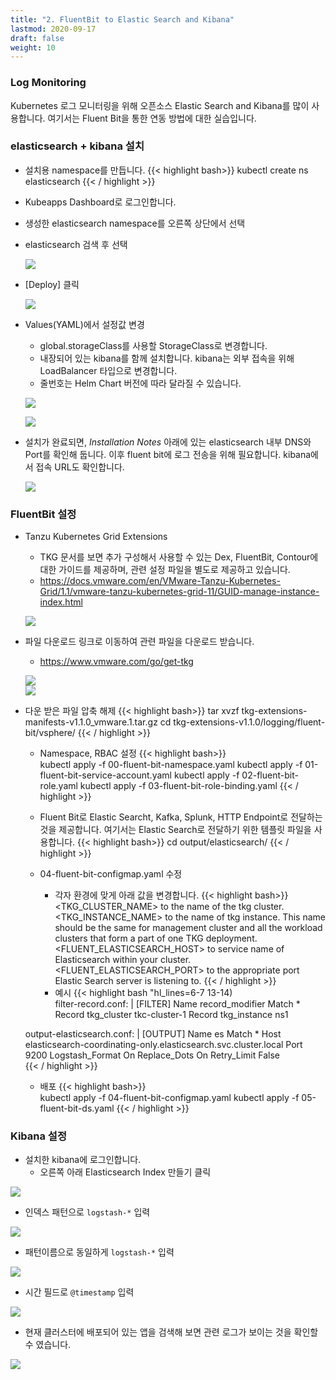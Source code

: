 ```yaml
---
title: "2. FluentBit to Elastic Search and Kibana"
lastmod: 2020-09-17
draft: false
weight: 10
---
```


### Log Monitoring
Kubernetes 로그 모니터링을 위해 오픈소스 Elastic Search and Kibana를 많이 사용합니다. 여기서는 Fluent Bit을 통한 연동 방법에 대한 실습입니다.


### elasticsearch + kibana 설치
- 설치용 namespace를 만듭니다.
{{< highlight bash>}}
kubectl create ns elasticsearch
{{< / highlight >}}

- Kubeapps Dashboard로 로그인합니다.

- 생성한 elasticsearch namespace를 오른쪽 상단에서 선택

- elasticsearch 검색 후 선택

  ![](images/elasticsearch-1.png)   

- [Deploy] 클릭

  ![](images/elasticsearch-2.png)    

- Values(YAML)에서 설정값 변경
  * global.storageClass를 사용할 StorageClass로 변경합니다.
  * 내장되어 있는 kibana를 함께 설치합니다. kibana는 외부 접속을 위해 LoadBalancer 타입으로 변경합니다.
  * 줄번호는 Helm Chart 버전에 따라 달라질 수 있습니다.

  ![](images/elasticsearch-3.png)  

  ![](images/elasticsearch-4.png)    

- 설치가 완료되면, *Installation Notes* 아래에 있는 elasticsearch 내부 DNS와 Port를 확인해 둡니다. 이후 fluent bit에 로그 전송을 위해 필요합니다. kibana에서 접속 URL도 확인합니다.

  ![](images/elasticsearch-5.png)     


### FluentBit 설정

- Tanzu Kubernetes Grid Extensions
  * TKG 문서를 보면 추가 구성해서 사용할 수 있는 Dex, FluentBit, Contour에 대한 가이드를 제공하며, 관련 설정 파일을 별도로 제공하고 있습니다.
  * https://docs.vmware.com/en/VMware-Tanzu-Kubernetes-Grid/1.1/vmware-tanzu-kubernetes-grid-11/GUID-manage-instance-index.html

  ![](images/fluentbit-1.png)  

- 파일 다운로드 링크로 이동하여 관련 파일을 다운로드 받습니다.
  * https://www.vmware.com/go/get-tkg 

  ![](images/fluentbit-2.png)   
  ![](images/fluentbit-3.png) 

- 다운 받은 파일 압축 해제
{{< highlight bash>}}
tar xvzf tkg-extensions-manifests-v1.1.0_vmware.1.tar.gz
cd tkg-extensions-v1.1.0/logging/fluent-bit/vsphere/
{{< / highlight >}}

  * Namespace, RBAC 설정
{{< highlight bash>}}  
kubectl apply -f 00-fluent-bit-namespace.yaml
kubectl apply -f 01-fluent-bit-service-account.yaml
kubectl apply -f 02-fluent-bit-role.yaml
kubectl apply -f 03-fluent-bit-role-binding.yaml
{{< / highlight >}}

  * Fluent Bit로 Elastic Searcht, Kafka, Splunk, HTTP Endpoint로 전달하는 것을 제공합니다. 여기서는 Elastic Search로 전달하기 위한 템플릿 파일을 사용합니다.
{{< highlight bash>}}
cd output/elasticsearch/
{{< / highlight >}}

  * 04-fluent-bit-configmap.yaml 수정
    + 각자 환경에 맞게 아래 값을 변경합니다.
{{< highlight bash>}}  
<TKG_CLUSTER_NAME> to the name of the tkg cluster.
<TKG_INSTANCE_NAME> to the name of tkg instance. This name should be the same for management cluster and all the workload clusters that form a part of one TKG deployment.
<FLUENT_ELASTICSEARCH_HOST> to service name of Elasticsearch within your cluster.
<FLUENT_ELASTICSEARCH_PORT> to the appropriate port Elastic Search server is listening to.
{{< / highlight >}}
    + 예시
{{< highlight bash "hl_lines=6-7 13-14)   
  filter-record.conf: |
    [FILTER]
        Name                record_modifier
        Match               *
        Record tkg_cluster  tkc-cluster-1
        Record tkg_instance ns1

  output-elasticsearch.conf: |
    [OUTPUT]
        Name            es
        Match           *
        Host            elasticsearch-coordinating-only.elasticsearch.svc.cluster.local
        Port            9200
        Logstash_Format On
        Replace_Dots    On
        Retry_Limit     False    
{{< / highlight >}}

  * 배포
{{< highlight bash>}}  
kubectl apply -f 04-fluent-bit-configmap.yaml
kubectl apply -f 05-fluent-bit-ds.yaml
{{< / highlight >}}


### Kibana 설정

- 설치한 kibana에 로그인합니다.
  * 오른쪽 아래 Elasticsearch Index 만들기 클릭

![](images/kibana-7.png)   

- 인덱스 패턴으로 `logstash-*` 입력

![](images/kibana-8.png)    

- 패턴이름으로 동일하게 `logstash-*` 입력

![](images/kibana-9.png)   

- 시간 필드로 `@timestamp` 입력

![](images/kibana-10.png)   

- 현재 클러스터에 배포되어 있는 앱을 검색해 보면 관련 로그가 보이는 것을 확인할 수 였습니다.

![](images/kibana-11.png)   
  